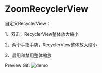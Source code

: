 # ZoomRecyclerView

自定义RecyclerView：

1、双击，RecyclerView整体放大缩小

2、两个手指手势，RecyclerView整体放大缩小

3、启用和禁用整体缩放

Preview Gif:
![demo](art/preview.gif)